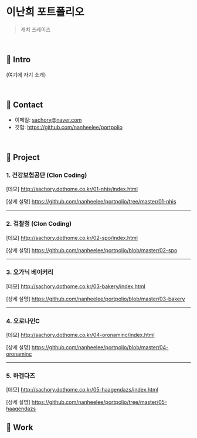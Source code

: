# 이난희 포트폴리오
>캐치 프레이즈

</br>

## :pushpin: Intro
(여기에 자기 소개)

</br>

## :pushpin: Contact
- 이메일: sachory@naver.com
- 깃헙: https://github.com/nanheelee/portpolio

</br>

## :pushpin: Project
### 1. 건강보험공단 (Clon Coding)

[데모] http://sachory.dothome.co.kr/01-nhis/index.html

[상세 설명] https://github.com/nanheelee/portpolio/tree/master/01-nhis

---

### 2. 검찰청 (Clon Coding)

[데모] http://sachory.dothome.co.kr/02-spo/index.html

[상세 설명] https://github.com/nanheelee/portpolio/blob/master/02-spo

---

### 3. 오가닉 베이커리 

[데모] http://sachory.dothome.co.kr/03-bakery/index.html

[상세 설명] https://github.com/nanheelee/portpolio/blob/master/03-bakery

---

### 4. 오로나민C 

[데모] http://sachory.dothome.co.kr/04-oronaminc/index.html

[상세 설명] https://github.com/nanheelee/portpolio/blob/master/04-oronaminc

---

### 5. 하겐다즈 

[데모] http://sachory.dothome.co.kr/05-haagendazs/index.html

[상세 설명] https://github.com/nanheelee/portpolio/tree/master/05-haagendazs


## :pushpin: Work

